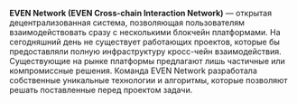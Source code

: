 **EVEN Network (EVEN Cross-chain Interaction Network)** — открытая децентрализованная система, позволяющая пользователям взаимодействовать сразу с несколькими блокчейн платформами.
На сегодняшний день не существует работающих проектов, которые бы предоставляли полную инфраструктуру кросс-чейн взаимодействия. Существующие на рынке платформы предлагают лишь частичные или компромиссные решения.
Команда EVEN Network разработала собственные уникальные технологии и алгоритмы, которые позволяют решать поставленные перед проектом задачи.

